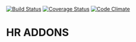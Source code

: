 [![Build Status](https://travis-ci.org/open-synergy/opnsynid-hr.svg?branch=9.0)](https://travis-ci.org/open-synergy/opnsynid-hr)
[![Coverage Status](https://coveralls.io/repos/github/open-synergy/opnsynid-hr/badge.svg?branch=9.0)](https://coveralls.io/github/open-synergy/opnsynid-hr?branch=9.0)
[![Code Climate](https://codeclimate.com/github/open-synergy/opnsynid-hr/badges/gpa.svg)](https://codeclimate.com/github/open-synergy/opnsynid-hr)

# HR ADDONS
